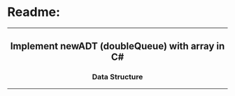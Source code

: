 # Readme:
 
---
 
<h2 align='center'>Implement newADT (doubleQueue) with array in C#</h2>
<h3 quote align='center'>Data Structure</h3 quote>
 
---
